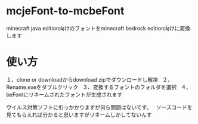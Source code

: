 # mcjeFont-to-mcbeFont  
minecraft java edition向けのフォントをminecraft bedrock edition向けに変換します  

# 使い方  
１、clone or downloadからdownload zipでダウンロードし解凍  
２、Rename.exeをダブルクリック  
３、変換するフォントのフォルダを選択  
４、beFontにリネームされたフォントが生成されます  
 
ウイルス対策ソフトに引っかかりますが何ら問題はないです。  
ソースコードを見てもらえれば分かると思いますがリネームしかしてないんす  

